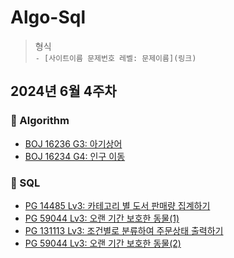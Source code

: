 # Algo-Sql
> 형식  
`- [사이트이름 문제번호 레벨: 문제이름](링크)`

## 2024년 6월 4주차

### 🥔 Algorithm
- [BOJ 16236 G3: 아기상어](https://www.acmicpc.net/problem/16236)
- [BOJ 16234 G4: 인구 이동](https://www.acmicpc.net/problem/16234)




### 🥔 SQL
- [PG 14485 Lv3: 카테고리 별 도서 판매량 집계하기](https://school.programmers.co.kr/learn/courses/30/lessons/144855)
- [PG 59044 Lv3: 오랜 기간 보호한 동물(1)](https://school.programmers.co.kr/learn/courses/30/lessons/59044)
- [PG 131113 Lv3: 조건별로 분류하여 주문상태 출력하기](https://school.programmers.co.kr/learn/courses/30/lessons/131113)
- [PG 59044 Lv3: 오랜 기간 보호한 동물(2)](https://school.programmers.co.kr/learn/courses/30/lessons/59411)
